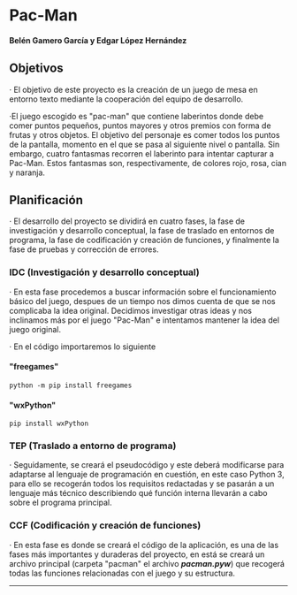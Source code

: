 # Pac-Man
#### Belén Gamero García y Edgar López Hernández

## Objetivos
· El objetivo de este proyecto es la creación de un juego de mesa en entorno texto mediante la cooperación del equipo de desarrollo.

·El juego escogido es "pac-man" que contiene laberintos donde debe comer puntos pequeños, puntos mayores y otros premios con forma de frutas y otros objetos. 
El objetivo del personaje es comer todos los puntos de la pantalla, momento en el que se pasa al siguiente nivel o pantalla. Sin embargo, cuatro fantasmas recorren el laberinto para intentar capturar a Pac-Man. Estos fantasmas son, respectivamente, de colores rojo, rosa, cian y naranja.

## Planificación
· El desarrollo del proyecto se dividirá en cuatro fases, la fase de investigación y desarrollo conceptual, la fase de traslado en entornos de programa, la fase de codificación y creación de funciones, y finalmente la fase de pruebas y corrección de errores.

### IDC (Investigación y desarrollo conceptual)
· En esta fase procedemos a buscar información sobre el funcionamiento básico del juego, despues de un tiempo nos dimos cuenta de que se nos complicaba la idea original. 
Decidimos investigar otras ideas y nos inclinamos más por el juego "Pac-Man" e intentamos mantener la idea del juego original.

· En el código importaremos lo siguiente
  
#### "freegames"
```
python -m pip install freegames
```
#### "wxPython"
```
pip install wxPython
```
### TEP (Traslado a entorno de programa)
· Seguidamente, se creará el pseudocódigo y este deberá modificarse para adaptarse al lenguaje de programación en cuestión, en este caso Python 3, para ello se recogerán todos los requisitos redactadas y se pasarán a un lenguaje más técnico describiendo qué función interna llevarán a cabo sobre el programa principal.

### CCF (Codificación y creación de funciones)
· En esta fase es donde se creará el código de la aplicación, es una de las fases más importantes y duraderas del proyecto, en está se creará un archivo principal (carpeta "pacman" el archivo ***pacman.pyw***) que recogerá todas las funciones relacionadas con el juego y su estructura.

---
